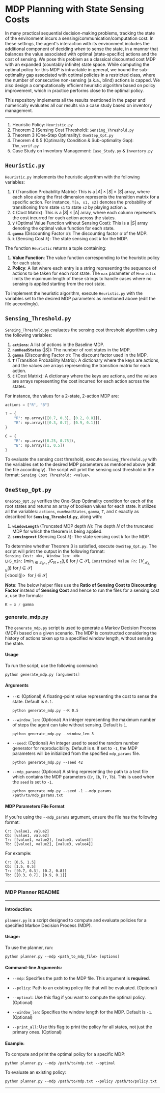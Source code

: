 # MDP Planning with State Sensing Costs

In many practical sequential decision-making problems, tracking the state of the environment incurs a sensing/communication/computation cost. In these settings, the agent's interaction with its environment includes the additional component of deciding *when* to sense the state, in a manner that balances the value associated with optimal (state-specific) actions and the cost of sensing. We pose this problem as a classical discounted cost MDP with an expanded (countably infinite) state space. While computing the optimal policy for this MDP is intractable in general, we bound the sub-optimality gap associated with optimal policies in a restricted class, where the number of consecutive non-sensing (a.k.a., blind) actions is capped. We also design a computationally efficient heuristic algorithm based on policy improvement, which in practice performs close to the optimal policy.


This repository implements all the results mentioned in the paper and numerically evaluates all our results via a case study based on inventory management.
***

1. Heuristic Policy: ``Heuristic.py`` 
2. Theorem 2 (Sensing Cost Threshold): ``Sensing_Threshold.py``
3. Theorem 3 (One-Step Optimality): ``OneStep_Opt.py``
4. Theorem 4 & 5 (Optimality Condition & Sub-optimality Gap): ``Thm_verif.py``
5. Case Study on Inventory Management: ``Case_Study.py`` & ``Inventory.py``

## `Heuristic.py`

`Heuristic.py` implements the heuristic algorithm with the following variables:

1. **`T`** (Transition Probability Matrix): This is a $|A| \times |S| \times |S|$ array, where each slice along the first dimension represents the transition matrix for a specific action. For instance, `T[a, s1, s2]` denotes the probability of transitioning from state `s1` to state `s2` by playing action `a`.
2. **`C`** (Cost Matrix): This is a $|S| \times |A|$ array, where each column represents the cost incurred for each action across the states.
3. **`V`** (Optimal Value Function without Sensing Cost): This is a $|S|$ array denoting the optimal value function for each state.
4. **`gamma`** (Discounting Factor $\alpha$): The discounting factor $\alpha$ of the MDP.
5. **`k`** (Sensing Cost $k$): The state sensing cost $k$ for the MDP.

The function `Heuristic` returns a tuple containing:

1. **Value Function**: The value function corresponding to the heuristic policy for each state.
2. **Policy**: A list where each entry is a string representing the sequence of actions to be taken for each root state. The `max` parameter of `Heuristic` limits the maximum length of these strings to handle cases where no sensing is applied starting from the root state.

To implement the heuristic algorithm, execute `Heuristic.py` with the variables set to the desired MDP parameters as mentioned above (edit the file accordingly).

## `Sensing_Threshold.py`

`Sensing_Threshold.py` evaluates the sensing cost threshold algorithm using the following variables:

1. **`actions`**: A list of actions in the Baseline MDP.
2. **`numHeadStates`** ($|S|$): The number of root states in the MDP.
3. **`gamma`** (Discounting Factor $\alpha$): The discount factor used in the MDP.
4. **`T`** (Transition Probability Matrix): A dictionary where the keys are actions, and the values are arrays representing the transition matrix for each action.
5. **`C`** (Cost Matrix): A dictionary where the keys are actions, and the values are arrays representing the cost incurred for each action across the states.

For instance, the values for a 2-state, 2-action MDP are:

```python
actions = ["R", "B"]

T = {
    "R": np.array([[0.7, 0.3], [0.2, 0.8]]),
    "B": np.array([[0.3, 0.7], [0.9, 0.1]])
}

C = {
    "R": np.array([0.25, 0.75]),
    "B": np.array([1, 0.5])
}
```
To evaluate the sensing cost threshold, execute `Sensing_Threshold.py` with the variables set to the desired MDP parameters as mentioned above (edit the file accordingly). The script will print the sensing cost threshold in the format: `Sensing Cost Threshold: <value>`.

## `OneStep_Opt.py`

`OneStep_Opt.py` verifies the One-Step Optimality condition for each of the root states and returns an array of boolean values for each state. It utilizes all the variables: `actions`, `numHeadStates`, `gamma`, `T`, and `C` exactly as described for **`Sensing_Threshold.py`**, along with:

1. **`windowLength`** (Truncated MDP depth $N$): The depth $N$ of the truncated MDP for which the theorem is being applied.
2. **`sensingcost`** (Sensing Cost $k$): The state sensing cost $k$ for the MDP.

To determine whether Theorem 3 is satisfied, execute `OneStep_Opt.py`. The script will print the output in the following format: <br>
``Sensing Cost: <k>, Window_len: <N>``<br>
``LHS_min:`` $[min_{i \in \mathcal{L}^j_{N+1}}G_{N+1}(j,i) \ \text{for} \ j \in \mathcal{S}]$, ``Constrained Value Fn:`` $[V_{\mathcal{M}_{k,N}}(j) \ \text{for} \ j \in \mathcal{S}]$ <br>
[<bool(j)> $\ \text{for} \ j \in \mathcal{S}$]

**Note:** The below helper files use the **Ratio of Sensing Cost to Discounting Factor** instead of **Sensing Cost** and hence to run the files for a sensing cost $x$, use the formula: 

```python
K = x / gamma
```
### generate_mdp.py

The `generate_mdp.py` script is used to generate a Markov Decision Process (MDP) based on a given scenario. The MDP is constructed considering the history of actions taken up to a specified window length, without sensing the state.

#### Usage

To run the script, use the following command:

```
python generate_mdp.py [arguments]
```

#### Arguments

- `--K`: (Optional) A floating-point value representing the cost to sense the state. Default is `0.1`.
    ```
    python generate_mdp.py --K 0.5
    ```

- `--window_len`: (Optional) An integer representing the maximum number of steps the agent can take without sensing. Default is `1`.
    ```
    python generate_mdp.py --window_len 3
    ```

- `--seed`: (Optional) An integer used to seed the random number generator for reproducibility. Default is `0`. If set to `-1`, the MDP parameters will be initialized from the specified `mdp_params` file.
    ```
    python generate_mdp.py --seed 42
    ```

- `--mdp_params`: (Optional) A string representing the path to a text file which contains the MDP parameters (`Cr`, `Cb`, `Tr`, `Tb`). This is used when the `seed` is set to `-1`.
    ```
    python generate_mdp.py --seed -1 --mdp_params /path/to/mdp_params.txt
    ```

#### MDP Parameters File Format

If you're using the `--mdp_params` argument, ensure the file has the following format:

```
Cr: [value1, value2]
Cb: [value1, value2]
Tr: [[value1, value2], [value3, value4]]
Tb: [[value1, value2], [value3, value4]]
```

For example:

```
Cr: [0.5, 1.5]
Cb: [1.5, 0.5]
Tr: [[0.7, 0.3], [0.2, 0.8]]
Tb: [[0.3, 0.7], [0.9, 0.1]]
```

---

### MDP Planner README

---

#### Introduction:

`planner.py` is a script designed to compute and evaluate policies for a specified Markov Decision Process (MDP).

#### Usage:

To use the planner, run:

```
python planner.py --mdp <path_to_mdp_file> [options]
```

#### Command-line Arguments:

- `--mdp`: Specifies the path to the MDP file. This argument is **required**.

- `--policy`: Path to an existing policy file that will be evaluated. (Optional)

- `--optimal`: Use this flag if you want to compute the optimal policy. (Optional)

- `--window_len`: Specifies the window length for the MDP. Default is `-1`. (Optional)

- `--print_all`: Use this flag to print the policy for all states, not just the primary ones. (Optional)

#### Example:

To compute and print the optimal policy for a specific MDP:

```
python planner.py --mdp /path/to/mdp.txt --optimal
```

To evaluate an existing policy:

```
python planner.py --mdp /path/to/mdp.txt --policy /path/to/policy.txt
```

---
